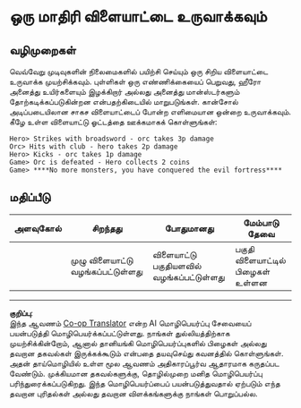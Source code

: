 <!--
CO_OP_TRANSLATOR_METADATA:
{
  "original_hash": "24201cf428c7edba1ccec2a78a0dd8f8",
  "translation_date": "2025-10-11T12:12:32+00:00",
  "source_file": "6-space-game/6-end-condition/assignment.md",
  "language_code": "ta"
}
-->
# ஒரு மாதிரி விளையாட்டை உருவாக்கவும்

## வழிமுறைகள்

வெவ்வேறு முடிவுகளின் நிலைமைகளில் பயிற்சி செய்யும் ஒரு சிறிய விளையாட்டை உருவாக்க முயற்சிக்கவும். புள்ளிகள் ஒரு எண்ணிக்கையைப் பெறுவது, ஹீரோ அனைத்து உயிர்களையும் இழக்கிறார் அல்லது அனைத்து மான்ஸ்டர்களும் தோற்கடிக்கப்படுகின்றன என்பதற்கிடையில் மாறுபடுங்கள். கான்சோல் அடிப்படையிலான சாகச விளையாட்டைப் போன்ற எளிமையான ஒன்றை உருவாக்கவும். கீழே உள்ள விளையாட்டு ஓட்டத்தை ஊக்கமாகக் கொள்ளுங்கள்:

```
Hero> Strikes with broadsword - orc takes 3p damage
Orc> Hits with club - hero takes 2p damage
Hero> Kicks - orc takes 1p damage
Game> Orc is defeated - Hero collects 2 coins
Game> ****No more monsters, you have conquered the evil fortress****
```

## மதிப்பீடு

| அளவுகோல் | சிறந்தது                | போதுமானது                  | மேம்பாடு தேவை               |
| -------- | ---------------------- | --------------------------- | -------------------------- |
|          | முழு விளையாட்டு வழங்கப்பட்டுள்ளது | விளையாட்டு பகுதியளவில் வழங்கப்பட்டுள்ளது | பகுதி விளையாட்டில் பிழைகள் உள்ளன |

---

**குறிப்பு**:  
இந்த ஆவணம் [Co-op Translator](https://github.com/Azure/co-op-translator) என்ற AI மொழிபெயர்ப்பு சேவையைப் பயன்படுத்தி மொழிபெயர்க்கப்பட்டுள்ளது. நாங்கள் துல்லியத்திற்காக முயற்சிக்கின்றோம், ஆனால் தானியங்கி மொழிபெயர்ப்புகளில் பிழைகள் அல்லது தவறான தகவல்கள் இருக்கக்கூடும் என்பதை தயவுசெய்து கவனத்தில் கொள்ளுங்கள். அதன் தாய்மொழியில் உள்ள மூல ஆவணம் அதிகாரப்பூர்வ ஆதாரமாக கருதப்பட வேண்டும். முக்கியமான தகவல்களுக்கு, தொழில்முறை மனித மொழிபெயர்ப்பு பரிந்துரைக்கப்படுகிறது. இந்த மொழிபெயர்ப்பைப் பயன்படுத்துவதால் ஏற்படும் எந்த தவறான புரிதல்கள் அல்லது தவறான விளக்கங்களுக்கு நாங்கள் பொறுப்பல்ல.